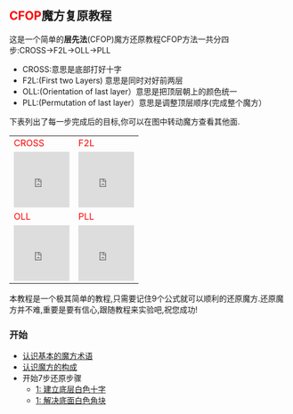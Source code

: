 ## <span style="color: red;">CFOP</span>魔方复原教程
这是一个简单的**层先法**(CFOP)魔方还原教程CFOP方法一共分四步:CROSS→F2L→OLL→PLL
- CROSS:意思是底部打好十字
- F2L:(First two Layers) 意思是同时对好前两层
- OLL:(Orientation of last layer）意思是把顶层朝上的颜色统一
- PLL:(Permutation of last layer）意思是调整顶层顺序(完成整个魔方）

下表列出了每一步完成后的目标,你可以在图中转动魔方查看其他面.

<table class="hoverable bordered striped responsive-table">
    <tbody>
        <tr>
            <td><span style="color: red;">CROSS</span></td>
            <td><span style="color: red;">F2L</span></td>
        </tr>
        <tr>
            <td>
            <iframe src="https://fy-create.github.io/Cube/tools/browser/cube.html?para={screenRatio:1.0,edge:5678,center:23456}
            " width="100px" height="100px" frameborder="0" scrolling="no"></iframe>
            </td>
            <td>
            <iframe src="https://fy-create.github.io/Cube/tools/browser/cube.html?para={screenRatio:1.0,corner:5678,edge:567890AB,center:23456}
            " width="100px" height="100px" frameborder="0" scrolling="no"></iframe>
            </td>
        </tr>
        <tr>
            <td><span style="color: red;">OLL</span></td>
            <td><span style="color: red;">PLL</span></td>
        </tr>
        <tr>
        <td>
        <iframe src="https://fy-create.github.io/Cube/tools/browser/cube.html?para={screenRatio:1.0,corner:12345678,edge:1234567890AB,center:123456,edgeValidFace:{1:U,2:U,3:U,4:U},cornerValidFace:{1:U,2:U,3:U,4:U}}
        " width="100px" height="100px" frameborder="0" scrolling="no"></iframe>
        </td>
        <td>
        <iframe src="https://fy-create.github.io/Cube/tools/browser/cube.html?para={screenRatio:1.0,corner:12345678,edge:1234567890AB,center:123456}
        " width="100px" height="100px" frameborder="0" scrolling="no"></iframe>
        </td>
        </tr>
    </tbody>
</table>

本教程是一个极其简单的教程,只需要记住9个公式就可以顺利的还原魔方.还原魔方并不难,重要是要有信心,跟随教程来实验吧,祝您成功!


### 开始
- [认识基本的魔方术语](./basic)
- [认识魔方的构成](./cube_element)
- 开始7步还原步骤
  * [1: 建立底层白色十字](./down_cross)
  * [1: 解决底面白色角块](./down_corner)

